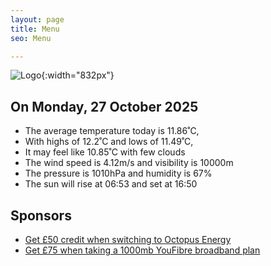 ```yaml
---
layout: page
title: Menu
seo: Menu

---
```


![Logo](/images/logo.jpg){:width="832px"}

<!-- weather_marker starts -->
## On Monday, 27 October 2025

- The average temperature today is 11.86˚C,
- With highs of 12.2˚C and lows of 11.49˚C,
- It may feel like 10.85˚C with few clouds
- The wind speed is 4.12m/s and visibility is 10000m
- The pressure is 1010hPa and humidity is 67%
- The sun will rise at 06:53 and set at 16:50

<!-- weather_marker ends -->

## Sponsors

- [Get £50 credit when switching to Octopus Energy](https://bit.ly/3oD1nnS)
- [Get £75 when taking a 1000mb YouFibre broadband plan](https://aklam.io/91zWhU?)

